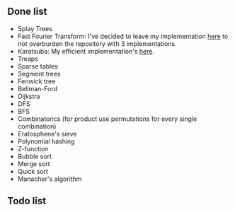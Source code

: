 ## Done list
- Splay Trees
- Fast Fourier Transform: I've decided to leave my implementation [here](https://gist.github.com/dorlneylon/7f8f3400b89a09df553ea47877be8451) to not overburden the repository with 3 implementations. 
- Karatsuba: My efficient implementation's [here](https://gist.github.com/dorlneylon/d3e6ec9b00adc0a4572268fe810ca215).
- Treaps
- Sparse tables
- Segment trees
- Fenwick tree
- Bellman-Ford
- Dijkstra
- DFS
- BFS
- Combinatorics (for product use permutations for every single combination)
- Eratosphene's sieve
- Polynomial hashing
- Z-function
- Bubble sort
- Merge sort
- Quick sort
- Manacher's algorithm

## Todo list
